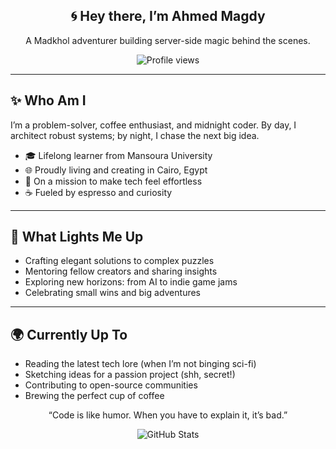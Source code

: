 <section align="center">
  <h1>🌀 Hey there, I’m Ahmed Magdy</h1>
  <p>A Madkhol adventurer building server-side magic behind the scenes.</p>
  <img src="https://komarev.com/ghpvc/?username=AhmedMagdy&style=flat-square&color=purple" alt="Profile views" />
</section>

---

## ✨ Who Am I

I’m a problem-solver, coffee enthusiast, and midnight coder. By day, I architect robust systems; by night, I chase the next big idea.

* 🎓 Lifelong learner from Mansoura University
* 🌐 Proudly living and creating in Cairo, Egypt
* 🚀 On a mission to make tech feel effortless
* ☕ Fueled by espresso and curiosity

---

## 🎯 What Lights Me Up

* Crafting elegant solutions to complex puzzles
* Mentoring fellow creators and sharing insights
* Exploring new horizons: from AI to indie game jams
* Celebrating small wins and big adventures

---

## 🌍 Currently Up To

* Reading the latest tech lore (when I’m not binging sci-fi)
* Sketching ideas for a passion project (shh, secret!)
* Contributing to open-source communities
* Brewing the perfect cup of coffee

<section align="center">
  <p>“Code is like humor. When you have to explain it, it’s bad.”</p>
  <img src="https://github-readme-stats.vercel.app/api?username=AhmedMagdy&show_icons=true&theme=radical" alt="GitHub Stats" />
</section>
